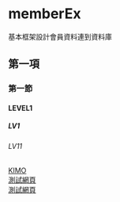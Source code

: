 # memberEx
基本框架設計會員資料連到資料庫
## 第一項
### 第一節
#### LEVEL1
##### LV1
###### LV11
[KIMO](http://tw.yahoo.com)<br>
[測試網頁](blog/page/1/index.html)<br>
[測試網頁](blog/9_memberEx/index.html)

